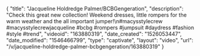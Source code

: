 {
    "title": "Jacqueline Holdredge Palmer\/BCBGengeration",
    "description": "Check this great new collection! Weekend dresses, little rompers for the warm weather and the all important jumper!\n#macysstylecrew #macysstylecrewjacqueline #bcbg #rompers #jumpsuit #daydress #fashion #style #trend",
    "videoid": "163880319",
    "date_created": "1526053447",
    "date_modified": "1546466799",
    "type": "captivate",
    "layout": "video",
    "url": "\/v\/jacqueline-holdredge-palmer-bcbgengeration\/163880319"
}